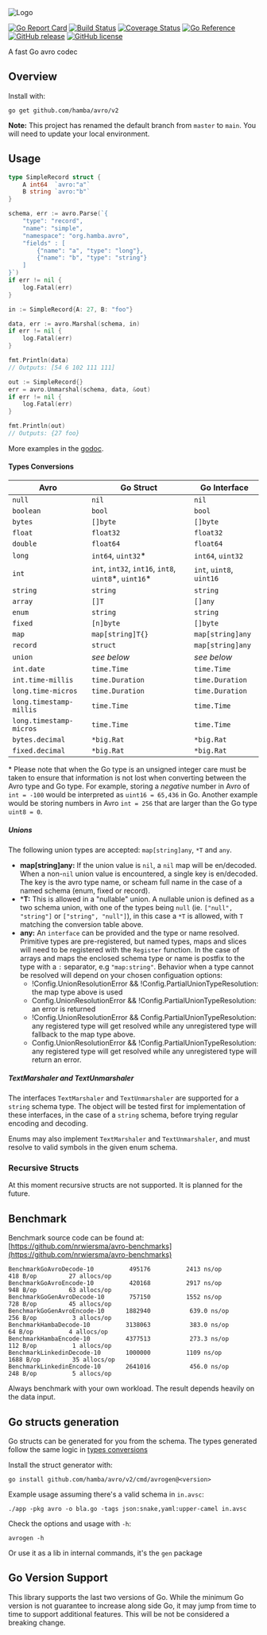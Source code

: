 <picture>
  <source media="(prefers-color-scheme: dark)" srcset="http://svg.wiersma.co.za/hamba/project?title=avro&tag=A%20fast%20Go%20avro%20codec&mode=dark">
  <source media="(prefers-color-scheme: light)" srcset="http://svg.wiersma.co.za/hamba/project?title=avro&tag=A%20fast%20Go%20avro%20codec">
  <img alt="Logo" src="http://svg.wiersma.co.za/hamba/project?title=avro&tag=A%20fast%20Go%20avro%20codec">
</picture>

[![Go Report Card](https://goreportcard.com/badge/github.com/hamba/avro)](https://goreportcard.com/report/github.com/hamba/avro)
[![Build Status](https://github.com/hamba/avro/actions/workflows/test.yml/badge.svg)](https://github.com/hamba/avro/actions)
[![Coverage Status](https://coveralls.io/repos/github/hamba/avro/badge.svg?branch=master)](https://coveralls.io/github/hamba/avro?branch=master)
[![Go Reference](https://pkg.go.dev/badge/github.com/hamba/avro/v2.svg)](https://pkg.go.dev/github.com/hamba/avro/v2)
[![GitHub release](https://img.shields.io/github/release/hamba/avro.svg)](https://github.com/hamba/avro/releases)
[![GitHub license](https://img.shields.io/badge/license-MIT-blue.svg)](https://raw.githubusercontent.com/hamba/avro/master/LICENSE)

A fast Go avro codec

## Overview

Install with:

```shell
go get github.com/hamba/avro/v2
```

**Note:** This project has renamed the default branch from `master` to `main`. You will need to update your local environment.

## Usage

```go
type SimpleRecord struct {
	A int64  `avro:"a"`
	B string `avro:"b"`
}

schema, err := avro.Parse(`{
    "type": "record",
    "name": "simple",
    "namespace": "org.hamba.avro",
    "fields" : [
        {"name": "a", "type": "long"},
        {"name": "b", "type": "string"}
    ]
}`)
if err != nil {
	log.Fatal(err)
}

in := SimpleRecord{A: 27, B: "foo"}

data, err := avro.Marshal(schema, in)
if err != nil {
	log.Fatal(err)
}

fmt.Println(data)
// Outputs: [54 6 102 111 111]

out := SimpleRecord{}
err = avro.Unmarshal(schema, data, &out)
if err != nil {
	log.Fatal(err)
}

fmt.Println(out)
// Outputs: {27 foo}
```

More examples in the [godoc](https://godoc.org/github.com/hamba/avro).

#### Types Conversions

| Avro                    | Go Struct                                              | Go Interface             |
|-------------------------|--------------------------------------------------------|--------------------------|
| `null`                  | `nil`                                                  | `nil`                    |
| `boolean`               | `bool`                                                 | `bool`                   |
| `bytes`                 | `[]byte`                                               | `[]byte`                 |
| `float`                 | `float32`                                              | `float32`                |
| `double`                | `float64`                                              | `float64`                |
| `long`                  | `int64`, `uint32`\*                                    | `int64`, `uint32`        |
| `int`                   | `int`, `int32`, `int16`, `int8`, `uint8`\*, `uint16`\* | `int`, `uint8`, `uint16` |
| `string`                | `string`                                               | `string`                 |
| `array`                 | `[]T`                                                  | `[]any`          |
| `enum`                  | `string`                                               | `string`                 |
| `fixed`                 | `[n]byte`                                              | `[]byte`                 |
| `map`                   | `map[string]T{}`                                       | `map[string]any` |
| `record`                | `struct`                                               | `map[string]any` |
| `union`                 | *see below*                                            | *see below*              |
| `int.date`              | `time.Time`                                            | `time.Time`              |
| `int.time-millis`       | `time.Duration`                                        | `time.Duration`          |
| `long.time-micros`      | `time.Duration`                                        | `time.Duration`          |
| `long.timestamp-millis` | `time.Time`                                            | `time.Time`              |
| `long.timestamp-micros` | `time.Time`                                            | `time.Time`              |
| `bytes.decimal`         | `*big.Rat`                                             | `*big.Rat`               |
| `fixed.decimal`         | `*big.Rat`                                             | `*big.Rat`               |

\* Please note that when the Go type is an unsigned integer care must be taken to ensure that information is not lost 
when converting between the Avro type and Go type. For example, storing a *negative* number in Avro of `int = -100`
would be interpreted as `uint16 = 65,436` in Go. Another example would be storing numbers in Avro `int = 256` that 
are larger than the Go type `uint8 = 0`. 

##### Unions

The following union types are accepted: `map[string]any`, `*T` and `any`.

* **map[string]any:** If the union value is `nil`, a `nil` map will be en/decoded. 
When a non-`nil` union value is encountered, a single key is en/decoded. The key is the avro
type name, or scheam full name in the case of a named schema (enum, fixed or record).
* ***T:** This is allowed in a "nullable" union. A nullable union is defined as a two schema union, 
with one of the types being `null` (ie. `["null", "string"]` or `["string", "null"]`), in this case 
a `*T` is allowed, with `T` matching the conversion table above.
* **any:** An `interface` can be provided and the type or name resolved. Primitive types
are pre-registered, but named types, maps and slices will need to be registered with the `Register` function. 
In the case of arrays and maps the enclosed schema type or name is postfix to the type with a `:` separator, 
e.g `"map:string"`. Behavior when a type cannot be resolved will depend on your chosen configuation options:
	* !Config.UnionResolutionError && !Config.PartialUnionTypeResolution: the map type above is used
	* Config.UnionResolutionError && !Config.PartialUnionTypeResolution: an error is returned
	* !Config.UnionResolutionError && Config.PartialUnionTypeResolution: any registered type will get resolved while any unregistered type will fallback to the map type above.
	* Config.UnionResolutionError && !Config.PartialUnionTypeResolution: any registered type will get resolved while any unregistered type will return an error.

##### TextMarshaler and TextUnmarshaler

The interfaces `TextMarshaler` and `TextUnmarshaler` are supported for a `string` schema type. The object will
be tested first for implementation of these interfaces, in the case of a `string` schema, before trying regular
encoding and decoding.

Enums may also implement `TextMarshaler` and `TextUnmarshaler`, and must resolve to valid symbols in the given enum schema.

### Recursive Structs

At this moment recursive structs are not supported. It is planned for the future.

## Benchmark

Benchmark source code can be found at: [https://github.com/nrwiersma/avro-benchmarks](https://github.com/nrwiersma/avro-benchmarks)

```
BenchmarkGoAvroDecode-10       	  495176	      2413 ns/op	     418 B/op	      27 allocs/op
BenchmarkGoAvroEncode-10       	  420168	      2917 ns/op	     948 B/op	      63 allocs/op
BenchmarkGoGenAvroDecode-10    	  757150	      1552 ns/op	     728 B/op	      45 allocs/op
BenchmarkGoGenAvroEncode-10    	 1882940	       639.0 ns/op	     256 B/op	       3 allocs/op
BenchmarkHambaDecode-10        	 3138063	       383.0 ns/op	      64 B/op	       4 allocs/op
BenchmarkHambaEncode-10        	 4377513	       273.3 ns/op	     112 B/op	       1 allocs/op
BenchmarkLinkedinDecode-10     	 1000000	      1109 ns/op	    1688 B/op	      35 allocs/op
BenchmarkLinkedinEncode-10     	 2641016	       456.0 ns/op	     248 B/op	       5 allocs/op
```

Always benchmark with your own workload. The result depends heavily on the data input.

## Go structs generation

Go structs can be generated for you from the schema. The types generated follow the same logic in [types conversions](#types-conversions)

Install the struct generator with:

```shell
go install github.com/hamba/avro/v2/cmd/avrogen@<version>
```

Example usage assuming there's a valid schema in `in.avsc`:

```shell
./app -pkg avro -o bla.go -tags json:snake,yaml:upper-camel in.avsc
```

Check the options and usage with `-h`:

```shell
avrogen -h
```

Or use it as a lib in internal commands, it's the `gen` package

## Go Version Support

This library supports the last two versions of Go. While the minimum Go version is
not guarantee to increase along side Go, it may jump from time to time to support 
additional features. This will be not be considered a breaking change.
